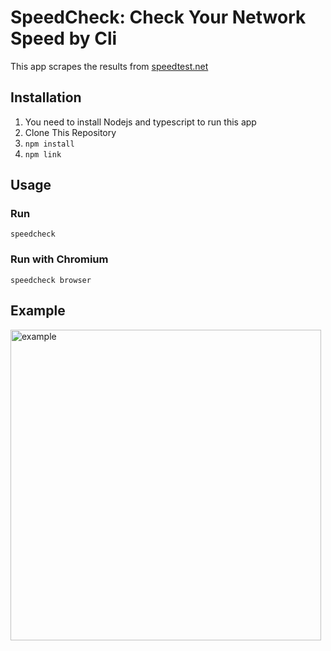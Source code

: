 # SpeedCheck: Check Your Network Speed by Cli

This app scrapes the results from [speedtest.net](ttps://www.speedtest.net)

## Installation

1. You need to install Nodejs and typescript to run this app
2. Clone This Repository
3. `npm install`
4. `npm link`

## Usage

### Run

`speedcheck`

### Run with Chromium

`speedcheck browser`

## Example

<img width="497" alt="example" src="https://user-images.githubusercontent.com/70903848/114297264-99e6da00-9aea-11eb-90d4-f281aacf7248.png">
